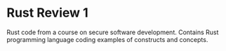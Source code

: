 # Rust Review 1
Rust code from a course on secure software development. Contains Rust programming language coding examples of constructs and concepts. 
